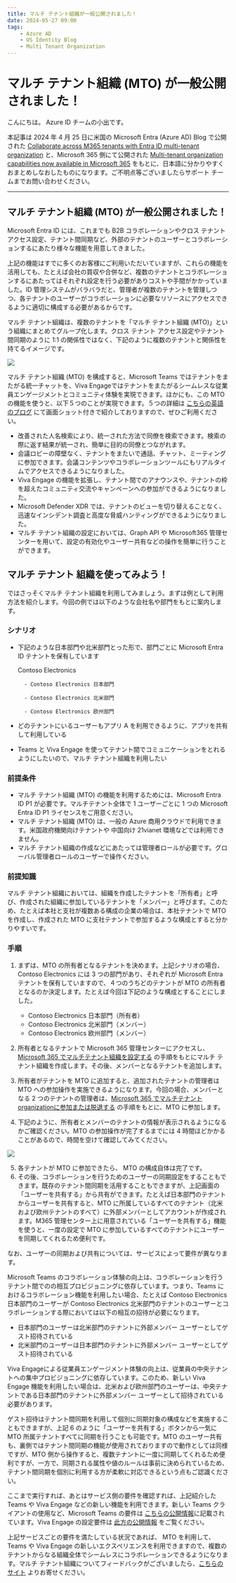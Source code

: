 ```yaml
---
title: マルチ テナント組織が一般公開されました！
date: 2024-05-27 09:00
tags:
    - Azure AD
    - US Identity Blog
    - Multi Tenant Organization
---
```


# マルチ テナント組織 (MTO) が一般公開されました！

こんにちは。 Azure ID チームの小出です。

本記事は 2024 年 4 月 25 日に米国の Microsoft Entra (Azure AD) Blog で公開された [Collaborate across M365 tenants with Entra ID multi-tenant organization](https://techcommunity.microsoft.com/t5/microsoft-entra-blog/collaborate-across-m365-tenants-with-entra-id-multi-tenant/ba-p/4120309) と、Microsoft 365 側にて公開された  [Multi-tenant organization capabilities now available in Microsoft 365](https://techcommunity.microsoft.com/t5/microsoft-365-blog/multi-tenant-organization-capabilities-now-available-in/ba-p/4122812) をもとに、日本語に分かりやすくおまとめしなおしたものになります。ご不明点等ございましたらサポート チームまでお問い合わせください。

---

## マルチ テナント組織 (MTO) が一般公開されました！

Microsoft Entra ID には、これまでも B2B コラボレーションやクロス テナント アクセス設定、テナント間同期など、外部のテナントのユーザーとコラボレーションするにあたり様々な機能を用意してきました。

上記の機能はすでに多くのお客様にご利用いただいていますが、これらの機能を活用しても、たとえば会社の買収や合併など、複数のテナントとコラボレーションするにあたってはそれぞれ設定を行う必要がありコストや手間がかかっていました。ID 管理システムがバラバラだと、管理者が複数のテナントを管理しつつ、各テナントのユーザーがコラボレーションに必要なリソースにアクセスできるように適切に構成する必要があるからです。

マルチ テナント組織は、複数のテナントを「マルチ テナント組織 (MTO)」という組織にまとめてグループ化します。クロス テナント アクセス設定やテナント間同期のように 1:1 の関係性ではなく、下記のように複数のテナントと関係性を持てるイメージです。


![](./mto-ga/mto-ga1.png)

マルチ テナント組織 (MTO) を構成すると、Microsoft Teams ではテナントをまたがる統一チャットを、Viva Engageではテナントをまたがるシームレスな従業員エンゲージメントとコミュニティ体験を実現できます。ほかにも、この MTO の機能を使うと、以下５つのことが実現できます。５つの詳細は [こちらの英語のブログ](https://techcommunity.microsoft.com/t5/microsoft-365-blog/multi-tenant-organization-capabilities-now-available-in/ba-p/4122812) にて画面ショット付きで紹介しておりますので、ぜひご利用ください。

- 改善された人名検索により、統一された方法で同僚を検索できます。検索の際に返す結果が統一され、簡単に目的の同僚とつながれます。
- 会議ロビーの障壁なく、テナントをまたいで通話、チャット、ミーティングに参加できます。会議コンテンツやコラボレーションツールにもリアルタイムでアクセスできるようになりました。 
- Viva Engage の機能を拡張し、テナント間でのアナウンスや、テナントの枠を超えたコミュニティ交流やキャンペーンへの参加ができるようになりました。   
- Microsoft Defender XDR では、テナントのビューを切り替えることなく、迅速なインシデント調査と高度な脅威ハンティングができるようになりました。
- マルチ テナント組織の設定においては、Graph API や Microsoft365 管理センターを用いて、設定の有効化やユーザー共有などの操作を簡単に行うことができます。

## マルチ テナント 組織を使ってみよう！

ではさっそくマルチ テナント組織を利用してみましょう。まずは例として利用方法を紹介します。今回の例では以下のような会社名や部門をもとに案内します。

### シナリオ
- 下記のような日本部門や北米部門とった形で、部門ごとに Microsoft Entra ID テナントを保有しています

     Contoso Electronics 

        - Contoso Electronics 日本部門

        - Contoso Electronics 北米部門

        - Contoso Electronics 欧州部門
        
- どのテナントにいるユーザーもアプリ A を利用できるように、アプリを共有して利用している
- Teams と Viva Engage を使ってテナント間でコミュニケーションをとれるようにしたいので、マルチ テナント組織を利用したい

### 前提条件
- マルチ テナント組織 (MTO) の機能を利用するためには、Microsoft Entra ID P1 が必要です。マルチテナント全体で 1 ユーザーごとに 1 つの Microsoft Entra ID P1 ライセンスをご用意ください。
- マルチ テナント組織 (MTO) は、一般の Azure 商用クラウドで利用できます。米国政府機関向けテナントや 中国向け 21vianet 環境などでは利用できません。
- マルチ テナント組織の作成などにあたっては管理者ロールが必要です。グローバル管理者ロールのユーザーで操作ください。

### 前提知識
マルチ テナント組織においては、組織を作成したテナントを「所有者」と呼び、作成された組織に参加しているテナントを「メンバー」と呼びます。このため、たとえば本社と支社が複数ある構成の企業の場合は、本社テナントで MTO を作成し、作成された MTO に支社テナントで参加するような構成とすると分かりやすいです。

### 手順
1. まずは、MTO の所有者となるテナントを決めます。上記シナリオの場合、Contoso Electronics には 3 つの部門があり、それぞれが Microsoft Entra テナントを保有していますので、４つのうちどのテナントが MTO の所有者となるのか決定します。たとえば今回は下記のような構成とすることにしました。


    - Contoso Electronics 日本部門（所有者）
    - Contoso Electronics 北米部門（メンバー）
    - Contoso Electronics 欧州部門（メンバー）

2. 所有者となるテナントで Microsoft 365 管理センターにアクセスし、[Microsoft 365 でマルチテナント組織を設定する](https://learn.microsoft.com/ja-jp/microsoft-365/enterprise/set-up-multi-tenant-org?view=o365-worldwide) の手順をもとにマルチ テナント組織を作成します。その後、メンバーとなるテナントを追加します。

3. 所有者がテナントを MTO に追加すると、追加されたテナントの管理者は MTO への参加操作を実施できるようになります。今回の場合、メンバーとなる 2 つのテナントの管理者は、[Microsoft 365 でマルチテナント organizationに参加または脱退する](https://learn.microsoft.com/ja-jp/microsoft-365/enterprise/join-leave-multi-tenant-org?view=o365-worldwide#join-an-existing-multitenant-organization) の手順をもとに、MTO に参加します。

4. 下記のように、所有者とメンバーのテナントの情報が表示されるようになるかご確認ください。MTO の参加操作が完了するまでには 4 時間ほどかかることがあるので、時間を空けて確認してみてください。

![](./mto-ga/mto-ga2.png)

5. 各テナントが MTO に参加できたら、 MTO の構成自体は完了です。
6. その後、コラボレーションを行うためのユーザーの同期設定をすることもできます。既存のテナント間同期を活用することもできますが、上記画面の「ユーザーを共有する」から共有ができます。たとえば日本部門のテナントからユーザーを共有すると、MTO に所属しているすべてのテナント（北米および欧州テナントのすべて）に外部メンバーとしてアカウントが作成されます。M365 管理センター上に用意されている「ユーザーを共有する」機能を使うと、一度の設定で MTO に参加しているすべてのテナントにユーザーを同期してくれるため便利です。

なお、ユーザーの同期および共有については、サービスによって要件が異なります。

Microsoft Teams のコラボレーション体験の向上は、コラボレーションを行うテナント間でのの相互プロビジョニングに依存しています。つまり、Teams におけるコラボレーション機能を利用したい場合、たとえば Contoso Electronics 日本部門のユーザーが Contoso Electronics 北米部門のテナントのユーザーとコラボレーションする際においては以下の相互の招待が必要になります。  

- 日本部門のユーザーは北米部門のテナントに外部メンバー ユーザーとしてゲスト招待されている
- 北米部門のユーザーは日本部門のテナントに外部メンバー ユーザーとしてゲスト招待されている

Viva Engageによる従業員エンゲージメント体験の向上は、従業員の中央テナントへの集中プロビジョニングに依存しています。このため、新しい Viva Engage 機能を利用したい場合は、北米および欧州部門のユーザーは、中央テナントである日本部門のテナントに外部メンバー ユーザーとして招待されている必要があります。
 
ゲスト招待はテナント間同期を利用して個別に同期対象の構成などを実施することもできますが、上記 6 のように「ユーザーを共有する」ボタンから一気に MTO 所属テナントすべてに同期を行うことも可能です。MTO のユーザー共有も、裏側ではテナント間同期の機能が使用されておりますので動作としては同様ですが、MTO 側から操作すると、複数テナントに一度に同期してくれるため便利ですが、一方で、同期される属性や値のルールは事前に決められているため、テナント間同期を個別に利用する方が柔軟に対応できるという点もご認識ください。

ここまで実行すれば、あとはサービス側の要件を確認すれば、上記紹介した Teams や Viva Engage などの新しい機能を利用できます。新しい Teams クライアントの使用など、Microsoft Teams の要件は [こちらの公開情報](https://learn.microsoft.com/ja-jp/microsoft-365/enterprise/plan-multi-tenant-org-overview?view=o365-worldwide)に記載されています。Viva Engage の設定要件は [此方の公開情報](https://learn.microsoft.com/ja-jp/Viva/engage/mto-setup) をご覧ください。

上記サービスごとの要件を満たしている状況であれば、 MTO を利用して、 Teams や Viva Engage の新しいエクスペリエンスを利用できますので、複数のテナントからなる組織全体でシームレスにコラボレーションできるようになります。マルチ テナント組織についてフィードバックがございましたら、[こちらのサイト](https://feedback.azure.com/d365community) よりお寄せください。
